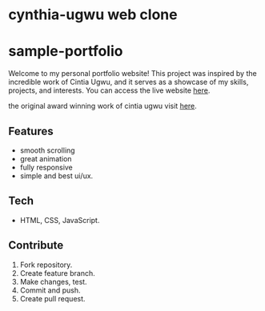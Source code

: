 # cynthia-ugwu web clone
# sample-portfolio

Welcome to my personal portfolio website! This project was inspired by the incredible work of Cintia Ugwu, 
and it serves as a showcase of my skills, projects, and interests. You can access the live website [here](https://srikanthmallam.github.io/srikanthMallam/).

the original award winning work of cintia ugwu visit [here](https://www.cynthiaugwu.com/).



## Features

- smooth scrolling
- great animation
- fully responsive
- simple and best ui/ux.

## Tech

- HTML, CSS, JavaScript.


## Contribute

1. Fork repository.
2. Create feature branch.
3. Make changes, test.
4. Commit and push.
5. Create pull request.
